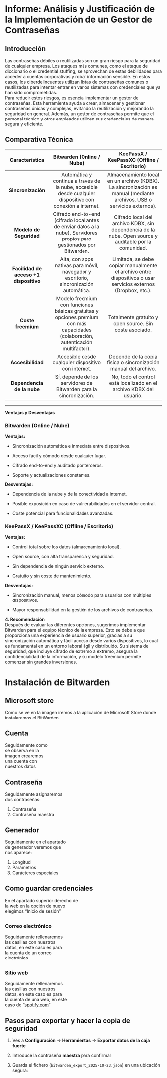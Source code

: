 # **Informe: Análisis y Justificación de la Implementación de un Gestor de Contraseñas**

## **Introducción**

Las contraseñas débiles o reutilizadas son un gran riesgo para la seguridad de cualquier empresa. Los ataques más comunes, como el ataque de diccionario o el credential stuffing, se aprovechan de estas debilidades para acceder a cuentas corporativas y robar información sensible. En estos casos, los ciberdelincuentes utilizan listas de contraseñas comunes o reutilizadas para intentar entrar en varios sistemas con credenciales que ya han sido comprometidas.  
Para reducir estos riesgos, es esencial implementar un gestor de contraseñas. Esta herramienta ayuda a crear, almacenar y gestionar contraseñas únicas y complejas, evitando la reutilización y mejorando la seguridad en general. Además, un gestor de contraseñas permite que el personal técnico y otros empleados utilicen sus credenciales de manera segura y eficiente.

## 

## 

## 

## 

## 

## **Comparativa Técnica**

| Característica | Bitwarden (Online / Nube) | KeePassX / KeePassXC (Offline / Escritorio) |
| :---: | :---: | :---: |
| **Sincronización** | Automática y continua a través de la nube, accesible desde cualquier dispositivo con conexión a internet. | Almacenamiento local en un archivo (KDBX). La sincronización es manual (mediante archivos, USB o servicios externos). |
| **Modelo de Seguridad** | Cifrado end-to-end (cifrado local antes de enviar datos a la nube). Servidores propios pero gestionados por Bitwarden. | Cifrado local del archivo KDBX, sin dependencia de la nube. Open source y auditable por la comunidad. |
| **Facilidad de acceso \+1 dispositivo** | Alta, con apps nativas para móvil, navegador y escritorio, sincronización automática. | Limitada, se debe copiar manualmente el archivo entre dispositivos o usar servicios externos (Dropbox, etc.). |
| **Coste freemium** | Modelo freemium con funciones básicas gratuitas y opciones premium con más capacidades (colaboración, autenticación multifactor). | Totalmente gratuito y open source. Sin coste asociado. |
| **Accesibilidad** | Accesible desde cualquier dispositivo con internet. | Depende de la copia física o sincronización manual del archivo. |
| **Dependencia de la nube** | Sí, depende de los servidores de Bitwarden para la sincronización. | No, todo el control está localizado en el archivo KDBX del usuario. |

---

**Ventajas y Desventajas**

### **Bitwarden (Online / Nube)**

**Ventajas:**

* Sincronización automática e inmediata entre dispositivos.

* Acceso fácil y cómodo desde cualquier lugar.

* Cifrado end-to-end y auditado por terceros.

* Soporte y actualizaciones constantes.

**Desventajas:**

* Dependencia de la nube y de la conectividad a internet.

* Posible exposición en caso de vulnerabilidades en el servidor central.

* Coste potencial para funcionalidades avanzadas.

### **KeePassX / KeePassXC (Offline / Escritorio)**

**Ventajas:**

* Control total sobre los datos (almacenamiento local).

* Open source, con alta transparencia y seguridad.

* Sin dependencia de ningún servicio externo.

* Gratuito y sin coste de mantenimiento.

**Desventajas:**

* Sincronización manual, menos cómodo para usuarios con múltiples dispositivos.

* Mayor responsabilidad en la gestión de los archivos de contraseñas.

**4\. Recomendación**  
Después de evaluar las diferentes opciones, sugerimos implementar Bitwarden para el equipo técnico de la empresa. Esto se debe a que proporciona una experiencia de usuario superior, gracias a su sincronización automática y fácil acceso desde varios dispositivos, lo cual es fundamental en un entorno laboral ágil y distribuido. Su sistema de seguridad, que incluye cifrado de extremo a extremo, asegura la confidencialidad de la información, y su modelo freemium permite comenzar sin grandes inversiones. 

# **Instalación de Bitwarden**

## **Microsoft store**

Como se ve en la imagen iremos a la aplicación de Microsoft Store donde instalaremos el BitWarden

## **Cuenta**

Seguidamente como  
se observa en la   
imagen crearemos  
una cuenta con  
nuestros datos

## **Contraseña**

Seguidamente asignaremos   
dos contraseñas:

1. Contraseña  
2. Contraseña maestra

## **Generador**

 Seguidamente en el apartado  
 de generador veremos que   
 nos aparece:

1. Longitud  
2. Parámetros  
3. Carácteres especiales

## 

## **Como guardar credenciales**

En el apartado superior derecho de   
la web en la opción de nuevo   
elegimos “Inicio de sesión”

## 

### Correo electrónico

Seguidamente rellenaremos  
las casillas con nuestros  
datos, en este caso es para  
la cuenta de un correo   
electrónico

## 

### Sitio web

Seguidamente rellenaremos  
las casillas con nuestros  
datos, en este caso es para  
la cuenta de una web, en este   
caso de “[spotify.com](http://spotify.com)”

## **Pasos para exportar y hacer la copia de seguridad**

1. Ves a **Configuración** → **Herramientas**  → **Exportar datos de la caja fuerte**

2. Introduce la contraseña **maestra** para confirmar

3. Guarda el fichero (`bitwarden_export_2025-10-23.json`) en una ubicación segura:  
   

